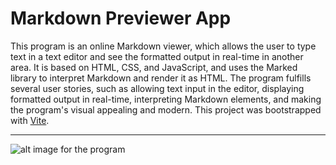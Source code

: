 # Markdown Previewer App

This program is an online Markdown viewer, which allows the user to type text in a text editor and see the formatted output in real-time 
in another area. It is based on HTML, CSS, and JavaScript, and uses the Marked library to interpret Markdown and render it as HTML. 
The program fulfills several user stories, such as allowing text input in the editor, displaying formatted output in real-time, interpreting 
Markdown elements, and making the program's visual appealing and modern. This project was bootstrapped with [Vite](https://vitejs.dev).

<hr>

![alt image for the program](https://media0.giphy.com/media/0jUgKLlpIgHHBbNABg/giphy.gif)
